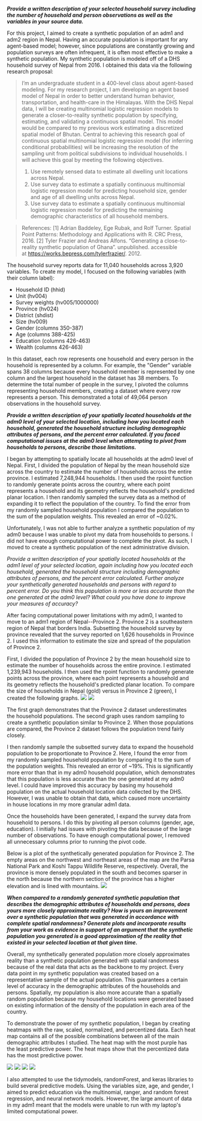 ***Provide a written description of your selected household survey including the number of household and person observations as well as the variables in your source data.***

For this project, I aimed to create a synthetic population of an adm1 and adm2 region in Nepal. Having an accurate population is important for any agent-based model; however, since populations are constantly growing and population surveys are often infrequent, it is often most effective to make a synthetic population. My synthetic population is modeled off of a DHS household survey of Nepal from 2016. I obtained this data via the following research proposal: 
> I’m an undergraduate student in a 400-level class about agent-based modeling. For my research project, I am developing an agent based model of Nepal in order to better understand human behavior, transportation, and health-care in the Himalayas. With the DHS Nepal data, I will be creating multinomial logistic regression models to generate a closer-to-reality synthetic population by specifying, estimating, and validating a continuous spatial model. This model would be compared to my previous work estimating a discretized spatial model of Bhutan. Central to achieving this research goal of continuous spatial multinomial logistic regression model (for inferring conditional probabilities) will be increasing the resolution of the sampling unit from political subdivisions to individual households. I will achieve this goal by meeting the following objectives.
> 1. Use remotely sensed data to estimate all dwelling unit locations across Nepal.
> 2. Use survey data to estimate a spatially continuous multinomial logistic regression model for predicting household size, gender and age of all dwelling units across Nepal.
> 3. Use survey data to estimate a spatially continuous multinomial logistic regression model for predicting the remaining demographic characteristics of all household members. 

> References: [1] Adrian Baddeley, Ege Rubak, and Rolf Turner. Spatial Point Patterns: Methodology and Applications with R. CRC Press, 2016. [2] Tyler Frazier and Andreas Alfons. “Generating a close-to-reality synthetic population of Ghana”. unpublished. accessible at https://works.bepress.com/tylerfrazier/. 2012.

The household survey reports data for 11,040 households across 3,920 variables. To create my model, I focused on the following variables (with their column label):
- Household ID (hhid)
- Unit (hv004)
- Survey weights (hv005/1000000)
- Province (hv024)
- District (shdist)
- Size (hv009)
- Gender (columns 350-387)
- Age (columns 388-425)
- Education (columns 426-463)
- Wealth (columns 426-463)

In this dataset, each row represents one household and every person in the household is represented by a column. For example, the "Gender" variable spans 38 columns because every household member is represented by one column and the largest household in the dataset has 38 members. To determine the total number of people in the survey, I pivoted the columns representing household members, creating a dataset where every row represents a person. This demonstrated a total of 49,064 person observations in the household survey.  


***Provide a written description of your spatially located households at the adm0 level of your selected location, including how you located each household, generated the household structure including demographic attributes of persons, and the percent error calculated. If you faced computational issues at the adm0 level when attempting to pivot from households to persons, describe those limitations.***

I began by attempting to spatially locate all households at the adm0 level of Nepal. First, I divided the population of Nepal by the mean household size across the country to estimate the number of households across the entire province. I estimated 7,248,944 households. I then used the rpoint function to randomly generate points across the country, where each point represents a household and its geometry reflects the household's predicted planar location. I then randomly sampled the survey data as a method of expanding it to reflect the population of the country. To find the error from my randomly sampled household population I compared the population to the sum of the population weights. This revealed an error of ~0.02%. 

Unfortunately, I was not able to further analyze a synthetic population of my adm0 because I was unable to pivot my data from households to persons. I did not have enough computational power to complete the pivot. As such, I moved to create a synthetic population of the next administrative division. 

*Provide a written description of your spatially located households at the adm1 level of your selected location, again including how you located each household, generated the household structure including demographic attributes of persons, and the percent error calculated. Further analyze your synthetically generated households and persons with regard to percent error. Do you think this population is more or less accurate than the one generated at the adm0 level? What could you have done to improve your measures of accuracy?*

After facing computational power limitations with my adm0, I wanted to move to an adm1 region of Nepal--Province 2. Province 2 is a southeastern region of Nepal that borders India. Subsetting the household survey by province revealed that the survey reported on 1,626 households in Province 2. I used this information to estimate the size and spread of the population of Province 2. 

First, I divided the population of Province 2 by the mean household size to estimate the number of households across the entire province. I estimated 1,239,943 households. I then used the rpoint function to randomly generate points across the province, where each point represents a household and its geometry reflects the household's predicted planar location. To compare the size of households in Nepal (gold) versus in Province 2 (green), I created the following graphs. 
![](DHS_data/green1.png) ![](DHS_data/green2.png)

The first graph demonstrates that the Province 2 dataset underestimates the household populations. The second graph uses random sampling to create a synthetic population similar to Province 2. When those populations are compared, the Province 2 dataset follows the population trend fairly closely. 

I then randomly sample the subsetted survey data to expand the household population to be proportionate to Province 2. Here, I found the error from my randomly sampled household population by comparing it to the sum of the population weights. This revealed an error of ~19%. This is significantly more error than that in my adm0 household population, which demonstrates that this population is less accurate than the one generated at my adm0 level. I could have improved this accuracy by basing my household population on the actual household location data collected by the DHS. However, I was unable to obtain that data, which caused more uncertainty in house locations in my more granular adm1 data. 

Once the households have been generated, I expand the survey data from household to persons. I do this by pivoting all person columns (gender, age, education). I initially had issues with pivoting the data because of the large number of observations. To have enough computational power, I removed all unnecessary columns prior to running the pivot code.

Below is a plot of the synthetically generated population for Province 2. The empty areas on the northwest and northeast areas of the map are the Parsa National Park and Koshi Tappu Wildlife Reserve, respectively. Overall, the province is more densely populated in the south and becomes sparser in the north because the northern section of the province has a higher elevation and is lined with mountains. 
![](DHS_data/prov2.png)

***When compared to a randomly generated synthetic population that describes the demographic attributes of households and persons, does yours more closely approximate reality? How is yours an improvement over a synthetic population that was generated in accordance with complete spatial randomness? Generate plots and incorporate results from your work as evidence in support of an argument that the synthetic population you generated is a good approximation of the reality that existed in your selected location at that given time.***

Overall, my synthetically generated population more closely approximates reality than a synthetic population generated with spatial randomness because of the real data that acts as the backbone to my project. Every data point in my synthetic population was created based on a representative sample of the actual population. This guarantees a certain level of accuracy in the demographic attributes of the households and persons. Spatially, my population is also more accurate than a spatially random population because my household locations were generated based on existing information of the density of the population in each area of the country. 

To demonstrate the power of my synthetic population, I began by creating heatmaps with the raw, scaled, normalized, and percentized data. Each heat map contains all of the possible combinations between all of the main demographic attributes I studied. The heat map with the most purple has the least predictive power. The heat maps show that the percentized data has the most predictive power.

![](DHS_data/raw1.png) ![](DHS_data/scaled.png) ![](DHS_data/normalized.png) ![](DHS_data/percentized.png)

I also attempted to use the tidymodels, randomForest, and keras libraries to build several predictive models. Using the variables size, age, and gender, I aimed to predict education via the multinomial, ranger, and random forest regression, and neural network models. However, the large amount of data in my adm1 meant that the models were unable to run with my laptop's limited computational power.
